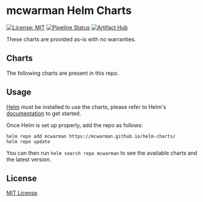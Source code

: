 # mcwarman Helm Charts

[![License: MIT](https://img.shields.io/badge/License-MIT-green.svg)](https://opensource.org/licenses/MIT) [![Pipeline Status](https://github.com/mcwarman/helm-charts/workflows/Release%20Charts/badge.svg?branch=main)](https://github.com/mcwarman/helm-charts/actions) [![Artifact Hub](https://img.shields.io/endpoint?url=https://artifacthub.io/badge/repository/mcwarman)](https://artifacthub.io/packages/search?repo=mcwarman)

These charts are provided as-is with no warranties.

## Charts

The following charts are present in this repo.

## Usage

[Helm](https://helm.sh) must be installed to use the charts, please refer to Helm's [documentation](https://helm.sh/docs/) to get started.

Once Helm is set up properly, add the repo as follows:

```shell
helm repo add mcwarman https://mcwarman.github.io/helm-charts/
helm repo update
```

You can then run `helm search repo mcwarman` to see the available charts and the latest version.

## License

[MIT License](./LICENSE).
